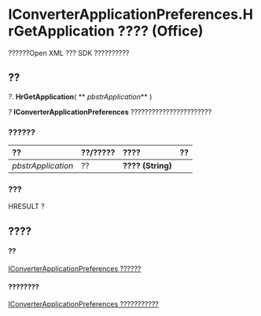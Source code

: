 
# IConverterApplicationPreferences.HrGetApplication ???? (Office)

??????Open XML ??? SDK ??????????


## ??

 _?_. **HrGetApplication**( ** _pbstrApplication_** )

 _?_ **IConverterApplicationPreferences** ???????????????????????


### ??????



|**??**|**??/?????**|**????**|**??**|
|:-----|:-----|:-----|:-----|
| _pbstrApplication_|??|**???? (String)**||

### ???

HRESULT ?


## ????


#### ??


[IConverterApplicationPreferences ??????](80947d44-398f-9ebe-a4fb-d581db924a04.md)
#### ????????


[IConverterApplicationPreferences ???????????](http://msdn.microsoft.com/library/8a453f08-3086-6baa-be8a-1cd0c81c80ae%28Office.15%29.aspx)